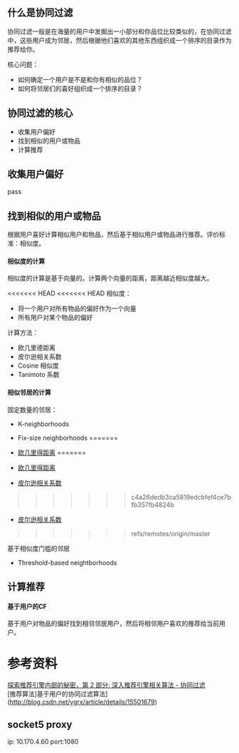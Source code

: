 ## 什么是协同过滤

协同过滤一般是在海量的用户中发掘出一小部分和你品位比较类似的，在协同过滤中，这些用户成为邻居，然后根据他们喜欢的其他东西组织成一个排序的目录作为推荐给你。

核心问题：

* 如何确定一个用户是不是和你有相似的品位？
* 如何将邻居们的喜好组织成一个排序的目录？

## 协同过滤的核心

* 收集用户偏好
* 找到相似的用户或物品
* 计算推荐

## 收集用户偏好

pass

## 找到相似的用户或物品

根据用户喜好计算相似用户和物品，然后基于相似用户或物品进行推荐。评价标准：相似度。

#### 相似度的计算

相似度的计算是基于向量的。计算两个向量的距离，距离越近相似度越大。

<<<<<<< HEAD
<<<<<<< HEAD
相似度：

* 将一个用户对所有物品的偏好作为一个向量
* 所有用户对某个物品的偏好

计算方法：

* 欧几里德距离
* 皮尔逊相关系数
* Cosine 相似度
* Tanimoto 系数

#### 相似邻居的计算

固定数量的邻居：

* K-neighborhoods
* Fix-size neighborhoods
=======
* [欧几里得距离](http://baike.baidu.com/link?url=olt1___-dlFEOpdRbGWYtWHxmEtnZ7TsAMNSY1u_NxpQSVruAVAl8dZ2stwWyJ_qLX48CES7ChMxX9b3If7Sk3Xu5g6F04hBoXPb10BLIcP8bJcABt2cEivD4YNJDh3JZlggo3CtU-QtWYqdbfNWq66BSoeW4hpGAHO_WosZG4U2mmcmlaVhAb2u-ZTiGfDZKYWLJ184jDxhwWnAzy7x9K)
=======
* [欧几里得距离](http://baike.baidu.com/link?url=olt1___-dlFEOpdRbGWYtWHxmEtnZ7TsAMNSY1u_NxpQSVruAVAl8dZ2stwWyJ_qLX48CES7ChMxX9b3If7Sk3Xu5g6F04hBoXPb10BLIcP8bJcABt2cEivD4YNJDh3JZlggo3CtU-QtWYqdbfNWq66BSoeW4hpGAHO_WosZG4U2mmcmlaVhAb2u-ZTiGfDZKYWLJ184jDxhwWnAzy7x9K)

* [皮尔逊相关系数](http://baike.baidu.com/link?url=xnMeqHNBQfd4_zDJKy6CwaUlMfb7txvA3EbS99QlYvQGL1EmmqcW6Edtx1qsP3JDXsxnVyr1X3hOG-IUdHhBh_)
>>>>>>> c4a26dedb3ca5819edcbfef4ce7bfb357fb4824b

* [皮尔逊相关系数](http://baike.baidu.com/link?url=xnMeqHNBQfd4_zDJKy6CwaUlMfb7txvA3EbS99QlYvQGL1EmmqcW6Edtx1qsP3JDXsxnVyr1X3hOG-IUdHhBh_)
>>>>>>> refs/remotes/origin/master

基于相似度门槛的邻居

* Threshold-based neightborhoods

## 计算推荐

#### 基于用户的CF

基于用户对物品的偏好找到相邻邻居用户，然后将相邻用户喜欢的推荐给当前用户。

# 参考资料

[探索推荐引擎内部的秘密，第 2 部分: 深入推荐引擎相关算法 - 协同过滤](https://www.ibm.com/developerworks/cn/web/1103_zhaoct_recommstudy2/)  
[推荐算法]基于用户的协同过滤算法](http://blog.csdn.net/ygrx/article/details/15501679)
## socket5 proxy

ip: 10.170.4.60 port:1080
